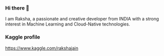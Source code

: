 ### Hi there 👋
I am Raksha, a passionate and creative developer from INDIA with a strong interest in Machine Learning and Cloud-Native technologies.

### Kaggle profile 
https://www.kaggle.com/rakshajain
